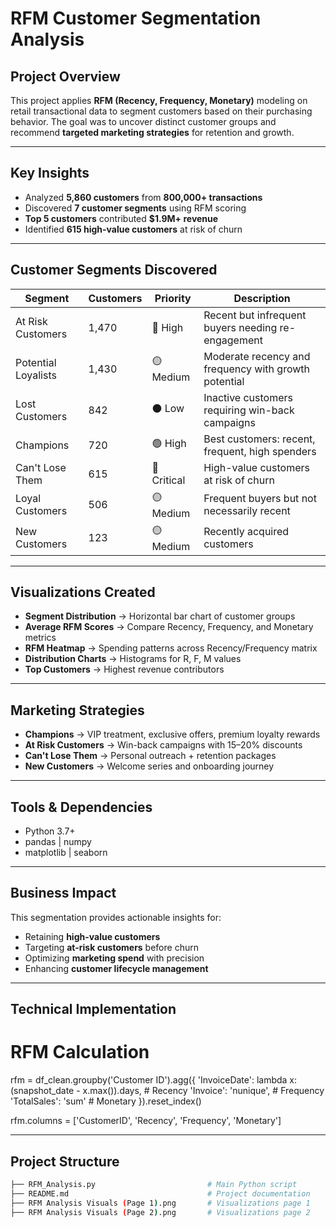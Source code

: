 #  RFM Customer Segmentation Analysis  

##  Project Overview  
This project applies **RFM (Recency, Frequency, Monetary)** modeling on retail transactional data to segment customers based on their purchasing behavior. The goal was to uncover distinct customer groups and recommend **targeted marketing strategies** for retention and growth.  

---

##  Key Insights  
- Analyzed **5,860 customers** from **800,000+ transactions**  
- Discovered **7 customer segments** using RFM scoring  
- **Top 5 customers** contributed **$1.9M+ revenue**  
- Identified **615 high-value customers** at risk of churn  

---

##  Customer Segments Discovered  

| Segment             | Customers | Priority   | Description |
|---------------------|-----------|------------|-------------|
| At Risk Customers   | 1,470     | 🔴 High    | Recent but infrequent buyers needing re-engagement |
| Potential Loyalists | 1,430     | 🟡 Medium  | Moderate recency and frequency with growth potential |
| Lost Customers      | 842       | ⚫ Low     | Inactive customers requiring win-back campaigns |
| Champions           | 720       | 🟢 High    | Best customers: recent, frequent, high spenders |
| Can't Lose Them     | 615       | 🔴 Critical| High-value customers at risk of churn |
| Loyal Customers     | 506       | 🟡 Medium  | Frequent buyers but not necessarily recent |
| New Customers       | 123       | 🟡 Medium  | Recently acquired customers |

---

##  Visualizations Created  
-  **Segment Distribution** → Horizontal bar chart of customer groups  
-  **Average RFM Scores** → Compare Recency, Frequency, and Monetary metrics  
-  **RFM Heatmap** → Spending patterns across Recency/Frequency matrix  
-  **Distribution Charts** → Histograms for R, F, M values  
-  **Top Customers** → Highest revenue contributors  

---

##  Marketing Strategies  
-  **Champions** → VIP treatment, exclusive offers, premium loyalty rewards  
-  **At Risk Customers** → Win-back campaigns with 15–20% discounts  
-  **Can't Lose Them** → Personal outreach + retention packages  
-  **New Customers** → Welcome series and onboarding journey  

---

##  Tools & Dependencies  
-  Python 3.7+  
-  pandas | numpy  
-  matplotlib | seaborn  

---

##  Business Impact  
This segmentation provides actionable insights for:  
- Retaining **high-value customers**  
- Targeting **at-risk customers** before churn  
- Optimizing **marketing spend** with precision  
- Enhancing **customer lifecycle management**  


---


##  Technical Implementation
# RFM Calculation
rfm = df_clean.groupby('Customer ID').agg({
    'InvoiceDate': lambda x: (snapshot_date - x.max()).days,  # Recency
    'Invoice': 'nunique',                                    # Frequency
    'TotalSales': 'sum'                                      # Monetary
}).reset_index()

rfm.columns = ['CustomerID', 'Recency', 'Frequency', 'Monetary']


---


##  Project Structure  

```bash
├── RFM_Analysis.py                         # Main Python script
├── README.md                               # Project documentation
├── RFM Analysis Visuals (Page 1).png       # Visualizations page 1
├── RFM Analysis Visuals (Page 2).png       # Visualizations page 2



